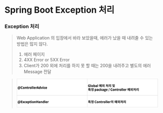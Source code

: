 # Spring Boot Exception 처리

### Exception 처리
> Web Application 의 입장에서 바라 보았을때, 에러가 났을 때 내려줄 수 있는 방법은 많지 않다.
> 
> 1. 에러 페이지  
> 2. 4XX Error or 5XX Error  
> 3. Client가 200 외에 처리를 하지 못 할 때는 200을 내려주고 별도의 에러 Message 전달  

> ![IMG](../../../IMG/15.png)